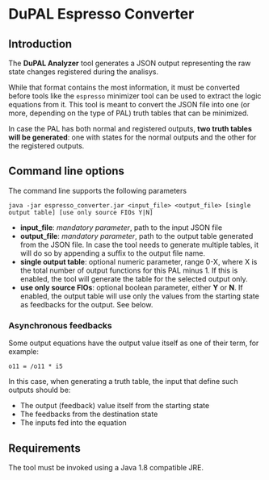 # DuPAL Espresso Converter

## Introduction

The **DuPAL Analyzer** tool generates a JSON output representing the raw state changes registered during the analisys.

While that format contains the most information, it must be converted before tools like the `espresso` minimizer tool can be used to extract the logic equations from it. This tool is meant to convert the JSON file into one (or more, depending on the type of PAL) truth tables that can be minimized.

In case the PAL has both normal and registered outputs, **two truth tables will be generated**: one with states for the normal outputs and the other for the registered outputs.

## Command line options

The command line supports the following parameters

```text
java -jar espresso_converter.jar <input_file> <output_file> [single output table] [use only source FIOs Y|N]
``` 

- **input_file**: *mandatory parameter*, path to the input JSON file
- **output_file**: *mandatory parameter*, path to the output table generated from the JSON file. In case the tool needs to generate multiple tables, it will do so by appending a suffix to the output file name.
- **single output table**: optional numeric parameter, range 0-X, where X is the total number of output functions for this PAL minus 1. If this is enabled, the tool will generate the table for the selected output only.
- **use only source FIOs**: optional boolean parameter, either **Y** or **N**. If enabled, the output table will use only the values from the starting state as feedbacks for the output. See below.

### Asynchronous feedbacks

Some output equations have the output value itself as one of their term, for example:

```text
o11 = /o11 * i5
```

In this case, when generating a truth table, the input that define such outputs should be:

- The output (feedback) value itself from the starting state
- The feedbacks from the destination state
- The inputs fed into the equation

## Requirements

The tool must be invoked using a Java 1.8 compatible JRE.
